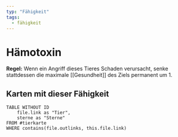 ```yaml
---
typ: "Fähigkeit"
tags:
  - fähigkeit
---
```


# Hämotoxin

**Regel:** Wenn ein Angriff dieses Tieres Schaden verursacht, senke stattdessen die
maximale [[Gesundheit]] des Ziels permanent um 1.

## Karten mit dieser Fähigkeit

```dataview
TABLE WITHOUT ID   
	file.link as "Tier",   
	sterne as "Sterne" 
FROM #tierkarte
WHERE contains(file.outlinks, this.file.link)
````


